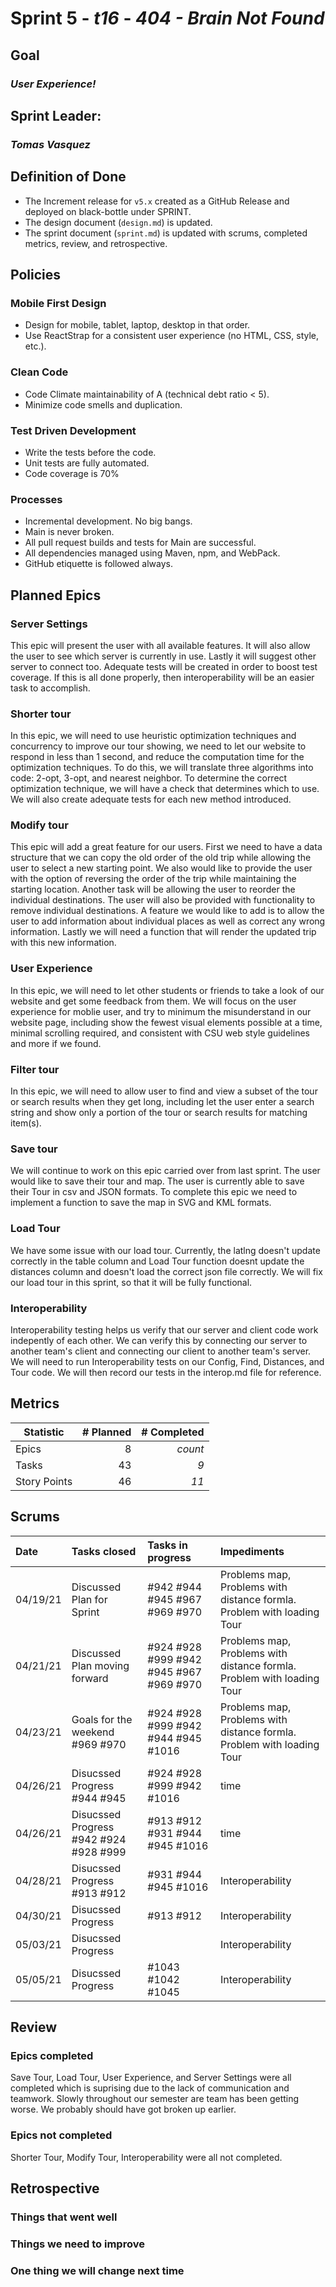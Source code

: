 # Sprint 5 - *t16* - *404 - Brain Not Found*

## Goal
### *User Experience!*

## Sprint Leader: 
### *Tomas Vasquez*

## Definition of Done

* The Increment release for `v5.x` created as a GitHub Release and deployed on black-bottle under SPRINT.
* The design document (`design.md`) is updated.
* The sprint document (`sprint.md`) is updated with scrums, completed metrics, review, and retrospective.

## Policies

### Mobile First Design
* Design for mobile, tablet, laptop, desktop in that order.
* Use ReactStrap for a consistent user experience (no HTML, CSS, style, etc.).

### Clean Code
* Code Climate maintainability of A (technical debt ratio < 5).
* Minimize code smells and duplication.

### Test Driven Development
* Write the tests before the code.
* Unit tests are fully automated.
* Code coverage is 70%

### Processes
* Incremental development.  No big bangs.
* Main is never broken. 
* All pull request builds and tests for Main are successful.
* All dependencies managed using Maven, npm, and WebPack.
* GitHub etiquette is followed always.


## Planned Epics

### Server Settings
This epic will present the user with all available features. It will also allow the user to see which server is currently in use. Lastly it will suggest other server to connect too. Adequate tests will be created in order to boost test coverage. If this is all done properly, then interoperability will be an easier task to accomplish.

### Shorter tour
In this epic, we will need to use heuristic optimization techniques and concurrency to improve our tour showing, we need to let our website to respond in less than 1 second, and reduce the computation time for the optimization techniques. To do this, we will translate three algorithms into code: 2-opt, 3-opt, and nearest neighbor. To determine the correct optimization technique, we will have a check that determines which to use. We will also create adequate tests for each new method introduced.

### Modify tour
This epic will add a great feature for our users. First we need to have a data structure that we can copy the old order of the old trip while allowing the user to select a new starting point. We also would like to provide the user with the option of reversing the order of the trip while maintaining the starting location. Another task will be allowing the user to reorder the individual destinations. The user will also be provided with functionality to remove individual destinations. A feature we would like to add is to allow the user to add information about individual places as well as correct any wrong information. Lastly we will need a function that will render the updated trip with this new information.

### User Experience
In this epic, we will need to let other students or friends to take a look of our website and get some feedback from them. We will focus on the user experience for moblie user, and try to minimum the misunderstand in our website page, including show the fewest visual elements possible at a time, minimal scrolling required, and consistent with CSU web style guidelines and more if we found.

### Filter tour
In this epic, we will need to allow user to find and view a subset of the tour or search results when they get long, including let the user enter a search string and show only a portion of the tour or search results for matching item(s).

### Save tour
We will continue to work on this epic carried over from last sprint. The user would like to save their tour and map. The user is currently able to save their Tour in csv and JSON formats. To complete this epic we need to implement a function to save the map in SVG and KML formats.

### Load Tour
We have some issue with our load tour. Currently, the latlng doesn't update correctly in the table column and Load Tour function doesnt update the distances column and doesn't load the correct json file correctly. We will fix our load tour in this sprint, so that it will be fully functional.

### Interoperability
Interoperability testing helps us verify that our server and client code work indepently of each other. We can verify this by connecting our server to another team's client and connecting our client to another team's server. We will need to run Interoperability tests on our Config, Find, Distances, and Tour code. We will then record our tests in the interop.md file for reference.

## Metrics

| Statistic | # Planned | # Completed |
| --- | ---: | ---: |
| Epics | 8 | *count* |
| Tasks |  43   | *9* | 
| Story Points |  46  | *11* | 


## Scrums

| Date | Tasks closed  | Tasks in progress | Impediments |
| :--- | :--- | :--- | :--- |
| 04/19/21 | Discussed Plan for Sprint| #942 #944 #945 #967 #969 #970 | Problems map, Problems with distance formla. Problem with loading Tour |
| 04/21/21 | Discussed Plan moving forward  |#924 #928 #999 #942 #945 #967 #969 #970|Problems map, Problems with distance formla. Problem with loading Tour |  | 
| 04/23/21 | Goals for the weekend #969 #970 |#924 #928 #999 #942 #944 #945 #1016 | Problems map, Problems with distance formla. Problem with loading Tour | 
| 04/26/21 | Disucssed Progress #944 #945 |#924 #928 #999 #942 #1016 | time |
| 04/26/21 | Disucssed Progress #942 #924 #928 #999 | #913  #912 #931 #944 #945 #1016  | time |
| 04/28/21 | Disucssed Progress #913  #912 | #931 #944 #945 #1016 | Interoperability |
| 04/30/21 | Disucssed Progress | #913  #912  | Interoperability |
| 05/03/21 | Disucssed Progress |  | Interoperability |
| 05/05/21 | Disucssed Progress | #1043 #1042 #1045 | Interoperability |





## Review

### Epics completed  
Save Tour, Load Tour, User Experience, and Server Settings were all completed which is suprising due to the lack of communication and teamwork. Slowly throughout our semester are team has been getting worse. We probably should have got broken up earlier.

### Epics not completed 
Shorter Tour, Modify Tour, Interoperability were all not completed.

## Retrospective

### Things that went well

### Things we need to improve

### One thing we will change next time
